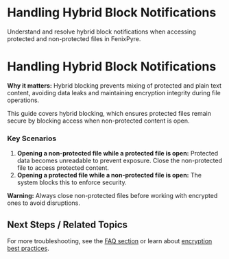 # Handling Hybrid Block Notifications

Understand and resolve hybrid block notifications when accessing protected and non-protected files in FenixPyre.


# Handling Hybrid Block Notifications

**Why it matters:** Hybrid blocking prevents mixing of protected and plain text content, avoiding data leaks and maintaining encryption integrity during file operations.

This guide covers hybrid blocking, which ensures protected files remain secure by blocking access when non-protected content is open.

### Key Scenarios
1. **Opening a non-protected file while a protected file is open:** Protected data becomes unreadable to prevent exposure. Close the non-protected file to access protected content.
2. **Opening a protected file while a non-protected file is open:** The system blocks this to enforce security.

<!-- IMG: ./media/09-troubleshooting-&-faq/hybrid-block-notification/screenshot.jpg | Alt: Example of hybrid block notification -->

**Warning:** Always close non-protected files before working with encrypted ones to avoid disruptions.

## Next Steps / Related Topics
For more troubleshooting, see the [FAQ section](../09-troubleshooting-&-faq/index.md) or learn about [encryption best practices](../02-core-concepts/encryption-model.md).